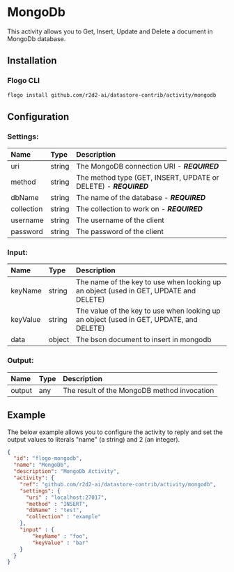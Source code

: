 <!--
title: MongoDB
weight: 4622
-->
# MongoDb
This activity allows you to Get, Insert, Update and Delete a document in MongoDb database.

## Installation

### Flogo CLI
```bash
flogo install github.com/r2d2-ai/datastore-contrib/activity/mongodb
```

## Configuration

### Settings:
| Name       | Type   | Description
|:---        | :---   | :---    
| uri        | string | The MongoDB connection URI  - ***REQUIRED***
| method     | string | The method type (GET, INSERT, UPDATE or DELETE) - ***REQUIRED***
| dbName     | string | The name of the database - ***REQUIRED***
| collection | string | The collection to work on - ***REQUIRED***  
| username   | string | The username of the client
| password   | string | The password of the client   

### Input: 

| Name       | Type   | Description
| :---       | :---   | :---
| keyName    | string | The name of the key to use when looking up an object (used in GET, UPDATE and DELETE)    
| keyValue   | string | The value of the key to use when looking up an object (used in GET, UPDATE, and DELETE)    
| data       | object | The bson document to insert in mongodb


### Output: 

| Name   | Type | Description
| :---   | :--- | :---
| output | any  | The result of the MongoDB method invocation

## Example
The below example allows you to configure the activity to reply and set the output values to literals "name" (a string) and 2 (an integer).

```json
{
  "id": "flogo-mongodb",
  "name": "MongoDb",
  "description": "MongoDb Activity",
  "activity": {
    "ref": "github.com/r2d2-ai/datastore-contrib/activity/mongodb",
    "settings": {
      "uri" : "localhost:27017",
      "method" : "INSERT",
      "dbName" : "test",
      "collection" : "example"
    },
    "input" : {
        "keyName" : "foo",
        "keyValue" : "bar"
    }
  }
}
```